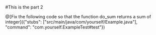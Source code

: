 #This is the part 2


@[Fix the following code so that the function do_sum returns a sum of integer]({"stubs": ["src/main/java/com/yourself/Example.java"], "command": "com.yourself.ExampleTest#test"})




